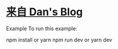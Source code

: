 # [来自 Dan's Blog](https://github.com/reactwg/server-components/discussions/5)

Example
To run this example:

npm install or yarn
npm run dev or yarn dev